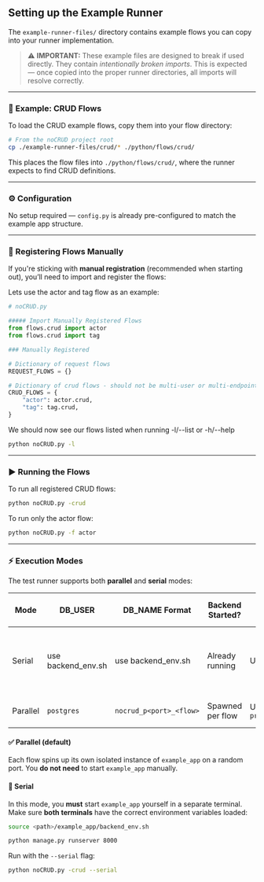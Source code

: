 ## Setting up the Example Runner

The `example-runner-files/` directory contains example flows you can copy into your runner implementation.

> ⚠️ **IMPORTANT:**
> These example files are designed to break if used directly.
> They contain _intentionally broken imports_.
> This is expected — once copied into the proper runner directories, all imports will resolve correctly.

---

### 🧪 Example: CRUD Flows

To load the CRUD example flows, copy them into your flow directory:

```bash
# From the noCRUD project root
cp ./example-runner-files/crud/* ./python/flows/crud/
```

This places the flow files into `./python/flows/crud/`, where the runner expects to find CRUD definitions.

---

### ⚙️ Configuration

No setup required — `config.py` is already pre-configured to match the example app structure.

---

### 🧰 Registering Flows Manually

If you're sticking with **manual registration** (recommended when starting out), you’ll need to import and register the flows:

Lets use the actor and tag flow as an example:

```python
# noCRUD.py

##### Import Manually Registered Flows
from flows.crud import actor
from flows.crud import tag

### Manually Registered

# Dictionary of request flows
REQUEST_FLOWS = {}

# Dictionary of crud flows - should not be multi-user or multi-endpoint (except for prerequisites)
CRUD_FLOWS = {
    "actor": actor.crud,
    "tag": tag.crud,
}
```

We should now see our flows listed when running -l/--list or -h/--help

```bash
python noCRUD.py -l
```

---

### ▶️ Running the Flows

To run all registered CRUD flows:

```bash
python noCRUD.py -crud
```

To run only the actor flow:

```bash
python noCRUD.py -f actor
```

---

### ⚡ Execution Modes

The test runner supports both **parallel** and **serial** modes:

| Mode     | DB_USER            | DB_NAME Format          | Backend Started? | Notes                           | Runner Output                      | Backend Instance Output                                  |
| -------- | ------------------ | ----------------------- | ---------------- | ------------------------------- | ---------------------------------- | -------------------------------------------------------- |
| Serial   | use backend_env.sh | use backend_env.sh      | Already running  | Uses `backend_env.sh`           | Buffered to avoid log interleaving | Prefixed with `[Django:<port>]` but outut is interleaved |
| Parallel | `postgres`         | `nocrud_p<port>_<flow>` | Spawned per flow | Uses `provision_env_for_flow()` | Realtime                           | Shown in your other terminal                             |

#### ✅ Parallel (default)

Each flow spins up its own isolated instance of `example_app` on a random port.
You **do not need** to start `example_app` manually.

#### 🐢 Serial

In this mode, you **must** start `example_app` yourself in a separate terminal.
Make sure **both terminals** have the correct environment variables loaded:

```bash
source <path>/example_app/backend_env.sh
```

```bash
python manage.py runserver 8000
```

Run with the `--serial` flag:

```bash
python noCRUD.py -crud --serial
```
